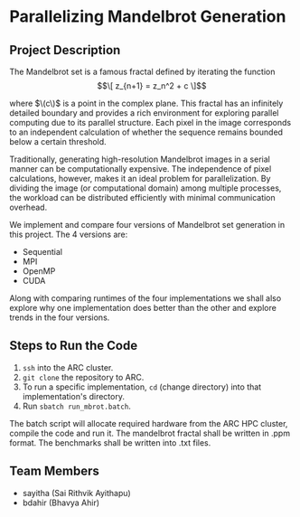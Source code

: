 # Parallelizing Mandelbrot Generation

## Project Description

The Mandelbrot set is a famous fractal defined by iterating the function
$$\[
    z_{n+1} = z_n^2 + c
\]$$

where $\(c\)$ is a point in the complex plane. This fractal has an infinitely detailed boundary and provides a rich environment for exploring parallel computing due to its parallel structure. Each pixel in the image corresponds to an independent calculation of whether the sequence remains bounded below a certain threshold.

Traditionally, generating high-resolution Mandelbrot images in a serial manner can be computationally expensive. The independence of pixel calculations, however, makes it an ideal problem for parallelization. By dividing the image (or computational domain) among multiple processes, the workload can be distributed efficiently with minimal communication overhead.

We implement and compare four versions of Mandelbrot set generation in this project. The 4 versions are:

- Sequential
- MPI
- OpenMP
- CUDA

Along with comparing runtimes of the four implementations we shall also explore why one implementation does better than the other and explore trends in the four versions.

## Steps to Run the Code

1. `ssh` into the ARC cluster.
2. `git clone` the repository to ARC.
3. To run a specific implementation, `cd` (change directory) into that implementation's directory.
4. Run `sbatch run_mbrot.batch`.

The batch script will allocate required hardware from the ARC HPC cluster, compile the code and run it. The mandelbrot fractal shall be written in .ppm format. The benchmarks shall be written into .txt files.

## Team Members

- sayitha (Sai Rithvik Ayithapu)
- bdahir (Bhavya Ahir)
